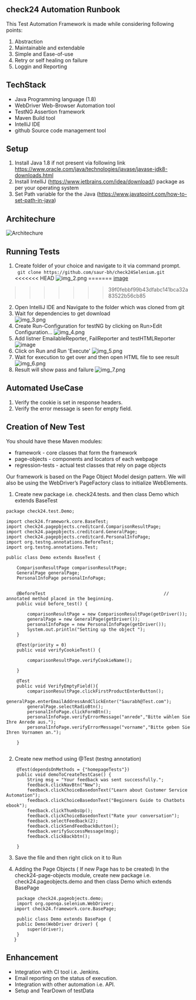 ## check24 Automation Runbook
This Test Automation Framework is made while considering following points:
1. Abstraction
2. Maintainable and extendable
3. Simple and Ease-of-use
4. Retry or self healing on failure
5. Loggin and Reporting

## TechStack
* Java Programming language (1.8)
* WebDriver Web-Browser Automation tool
* TestNG Assertion framework
* Maven Build tool
* IntelliJ IDE
* github Source code management tool

## Setup
1. Install Java 1.8 if not present via following link https://www.oracle.com/java/technologies/javase/javase-jdk8-downloads.html
2. Install IntelliJ (https://www.jetbrains.com/idea/download/) package as per your operating system
3. Set Path variable for the the Java (https://www.javatpoint.com/how-to-set-path-in-java)

## Architechure
![Architechure](https://user-images.githubusercontent.com/22570719/130225643-1140d161-558a-49d2-9ba4-61238526d4d2.png)

## Running Tests
1. Create folder of your choice and navigate to it via command prompt.</br>
``` git clone https://github.com/saur-bh/check24Selenium.git``` </br>
<<<<<<< HEAD
![img_2.png](img_2.png)
=======
[image](https://user-images.githubusercontent.com/22570719/156522786-b644b410-8ce8-45a3-9c6a-27582ff3f2be.png)
>>>>>>> 39f0febbf99b43dfabc141bca32a83522b56cb85
2. Open IntelliJ IDE and Navigate to the folder which was cloned from git</br>
3. Wait for dependencies to get download</br>
![img_3.png](img_3.png)
4. Create Run-Configuration for testNG by clicking on Run>Edit Configuration...
![img_4.png](img_4.png)
5. Add listner EmailableReporter, FailReporter and testHTMLReporter
![image](https://user-images.githubusercontent.com/22570719/130237451-c555ec4c-15b0-46f5-b2eb-ec3e5843351e.png)
6. Click on Run and Run 'Execute'
![img_5.png](img_5.png)
7. Wait for execution to get over and then open HTML file to see result
![img_6.png](img_6.png)
8. Result will show pass and failure
![img_7.png](img_7.png)
## Automated UseCase
1. Verify the cookie is set in response headers.
2. Verify the error message is seen for empty field.


## Creation of New Test 
 You should have these Maven modules:
 * framework - core classes that form the framework
 * page-objects - components and locators of each webpage
 * regression-tests - actual test classes that rely on page objects
 
 Our framework is based on the Page Object Model design pattern. We will also be using the WebDriver’s PageFactory class to initialize WebElements.


1. Create new package  i.e. check24.tests.<packageName> and then class Demo which extends BaseTest</br>
```
package check24.test.Demo;

import check24.framework.core.BaseTest;
import check24.pagepbjects.creditcard.ComparisonResultPage;
import check24.pagepbjects.creditcard.GeneralPage;
import check24.pagepbjects.creditcard.PersonalInfoPage;
import org.testng.annotations.BeforeTest;
import org.testng.annotations.Test;

public class Demo extends BaseTest {

    ComparisonResultPage comparisonResultPage;
    GeneralPage generalPage;
    PersonalInfoPage personalInfoPage;


    @BeforeTest                                             // annotated method placed in the beginning.
    public void before_test() {

        comparisonResultPage = new ComparisonResultPage(getDriver());
        generalPage = new GeneralPage(getDriver());
        personalInfoPage = new PersonalInfoPage(getDriver());
        System.out.println("Setting up the object ");
    }

    @Test(priority = 0)
    public void verifyCookieTest() {

        comparisonResultPage.verifyCookieName();

    }

    @Test
    public void VerifyEmptyField(){
        comparisonResultPage.clickFirstProductEnterButton();
        generalPage.enterEmailAddressAndClickEnter("Saurabh@Test.com");
        generalPage.selectRadioBtn();
        personalInfoPage.clickFormBtn();
        personalInfoPage.verifyErrorMessage("anrede","Bitte wählen Sie Ihre Anrede aus.");
        personalInfoPage.verifyErrorMessage("vorname","Bitte geben Sie Ihren Vornamen an.");

    }
  
   ```
    
2. Create new method using @Test (testng annotation) 
```
    @Test(dependsOnMethods = {"homepageTests"})
    public void demoToCreateTestCase() {
        String msg = "Your feedback was sent successfully.";
        feedback.clickNavBtn("New");
        feedback.clickChoiceBasedonText("Learn about Customer Service Automation");
        feedback.clickChoiceBasedonText("Beginners Guide to Chatbots ebook");
        feedback.clickThumbsUp();
        feedback.clickChoiceBasedonText("Rate your conversation");
        feedback.selectFeedback(2);
        feedback.clickSendFeedbackButton();
        feedback.verifySuccessMessage(msg);
        feedback.clickBackbtn();

    }
```
3. Save the file and then right click on it to Run
 
4. Adding the Page Objects ( If new Page has to be created)
    In the check24-page-objects module, create new package i.e. check24.pageobjects.demo and then class Demo which extends BasePage</br>
```
    package check24.pageobjects.demo;
    import org.openqa.selenium.WebDriver;
   import check24.framework.core.BasePage;

    public class Demo extends BasePage {
    public Demo(WebDriver driver) {
        super(driver);
    }
   } 
```


## Enhancement
  * Integration with CI tool i.e. Jenkins.
  * Email reporting on the status of execution.
  * Integration with other automation i.e. API.
  * Setup and TearDown of testData

